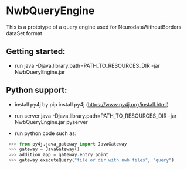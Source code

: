 # NwbQueryEngine
This is a prototype of a query engine used for NeurodataWithoutBorders dataSet format

Getting started:
-

- run java -Djava.library.path=PATH_TO_RESOURCES_DIR -jar NwbQueryEngine.jar

Python support:
- 

- install py4j by pip install py4j (https://www.py4j.org/install.html)
- run server java -Djava.library.path=PATH_TO_RESOURCES_DIR -jar NwbQueryEngine.jar pyserver

- run python code such as:
```python
 >>> from py4j.java_gateway import JavaGateway
 >>> gateway = JavaGateway()
 >>> addition_app = gateway.entry_point 
 >>> gateway.executeQuery("file or dir with nwb files", "query")
```
